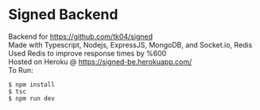 # Signed Backend
Backend for https://github.com/tk04/signed <br>
Made with Typescript, Nodejs, ExpressJS, MongoDB, and Socket.io, Redis <br>
Used Redis to improve response times by %600 <br>
Hosted on Heroku @ https://signed-be.herokuapp.com/
<br>
To Run:
```
$ npm install
$ tsc
$ npm run dev
```
